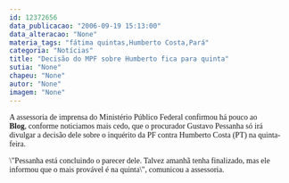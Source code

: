 ```yaml
---
id: 12372656
data_publicacao: "2006-09-19 15:13:00"
data_alteracao: "None"
materia_tags: "fátima quintas,Humberto Costa,Pará"
categoria: "Notícias"
title: "Decisão do MPF sobre Humberto fica para quinta"
sutia: "None"
chapeu: "None"
autor: "None"
imagem: "None"
---
```

<p><P><FONT face=Verdana>A assessoria de imprensa do Ministério Público Federal confirmou há pouco ao <STRONG>Blog</STRONG>,&nbsp;conforme noticiamos mais cedo,&nbsp;que o procurador Gustavo Pessanha só irá divulgar a decisão dele sobre o inquérito da PF contra Humberto Costa (PT) na quinta-feira.</FONT></P></p>
<p><P><FONT face=Verdana>\"Pessanha está concluindo o parecer dele. Talvez amanhã tenha finalizado, mas ele informou que o mais provável é na quinta\",&nbsp;comunicou a assessoria.</FONT></P> </p>
